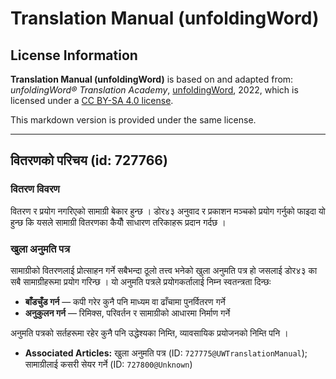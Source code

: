 # Translation Manual (unfoldingWord)

## License Information

**Translation Manual (unfoldingWord)** is based on and adapted from: _unfoldingWord® Translation Academy_, [unfoldingWord](https://unfoldingword.org/utw), 2022, which is licensed under a [CC BY-SA 4.0 license](https://creativecommons.org/licenses/by-sa/4.0/legalcode.en).

This markdown version is provided under the same license.



--------------------------------

## वितरणको परिचय (id: 727766)

### वितरण विवरण

वितरण र प्रयोग नगरिएको सामाग्री बेकार हुन्छ । डोर४३ अनुवाद र प्रकाशन मञ्‍चको प्रयोग गर्नुको फाइदा यो हुन्छ कि यसले सामाग्री वितरणका कैयौँ साधारण तरिकाहरू प्रदान गर्दछ ।

### खुला अनुमति पत्र

सामाग्रीको वितरणलाई प्रोत्साहन गर्ने सबैभन्दा ठूलो तत्त्व भनेको खुला अनुमति पत्र हो जसलाई डोर४३ का सबै सामाग्रीहरूमा प्रयोग गरिन्छ । यो अनुमति पत्रले प्रयोगकर्तालाई निम्‍न स्वतन्त्रता दिन्छः

* **बाँडचुँड गर्न** — कपी गरेर कुनै पनि माध्यम वा ढाँचामा पुनर्वितरण गर्ने
* **अनुकुलन गर्न** — रिमिक्स, परिवर्तन र सामाग्रीको आधारमा निर्माण गर्ने

अनुमति पत्रको सर्तहरूमा रहेर कुनै पनि उद्धेश्यका निम्ति, व्यावसायिक प्रयोजनको निम्ति पनि ।

* **Associated Articles:** खुला अनुमति पत्र (ID: `727775@UWTranslationManual`); सामाग्रीलाई कसरी सेयर गर्ने (ID: `727800@Unknown`)

